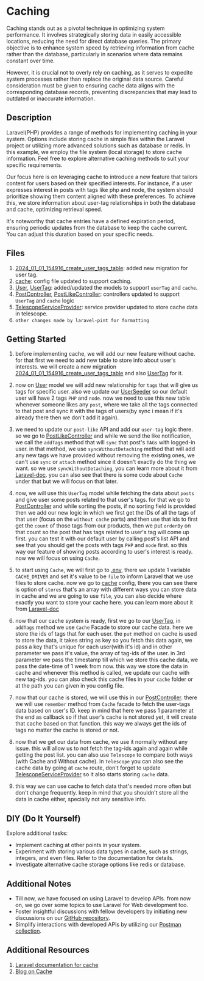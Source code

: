 # Caching

Caching stands out as a pivotal technique in optimizing system performance. It involves strategically storing data in easily accessible locations, reducing the need for direct database queries. The primary objective is to enhance system speed by retrieving information from cache rather than the database, particularly in scenarios where data remains constant over time.

However, it is crucial not to overly rely on caching, as it serves to expedite system processes rather than replace the original data source. Careful consideration must be given to ensuring cache data aligns with the corresponding database records, preventing discrepancies that may lead to outdated or inaccurate information.

## Description

Laravel(PHP) provides a range of methods for implementing caching in your system. Options include storing cache in simple files within the Laravel project or utilizing more advanced solutions such as database or redis. In this example, we employ the file system (local storage) to store cache information. Feel free to explore alternative caching methods to suit your specific requirements.

Our focus here is on leveraging cache to introduce a new feature that tailors content for users based on their specified interests. For instance, if a user expresses interest in posts with tags like php and node, the system should prioritize showing them content aligned with these preferences. To achieve this, we store information about user-tag relationships in both the database and cache, optimizing retrieval speed.

It's noteworthy that cache entries have a defined expiration period, ensuring periodic updates from the database to keep the cache current. You can adjust this duration based on your specific needs.

## Files
1. [2024_01_01_154916_create_user_tags_table](database/migrations/2024_01_01_154916_create_user_tags_table.php): added new migration for user tag.
2. [cache](config/cache.php): config file updated to support caching.
3. [User](app/Models/User.php), [UserTag](app/Models/UserTag.php): added/updated the models to support `userTag` and `cache`.
4. [PostController](app/Http/Controllers/Api/v1/PostController.php), [PostLikeController](app/Http/Controllers/Api/v1/PostLikeController.php): controllers updated to support `UserTag` and `cache` logic
5. [TelescopeServiceProvider](app/Providers/TelescopeServiceProvider.php): service provider updated to store cache data in telescope.
6. `other changes made by laravel-pint for formatting`

## Getting Started

1. before implementing cache, we will add our new feature without cache. for that first we need to add new table to store info about user's interests. we will create a new migration [2024_01_01_154916_create_user_tags_table](database/migrations/2024_01_01_154916_create_user_tags_table.php) and also [UserTag](app/Models/UserTag.php) for it.

2. now on [User](app/Models/User.php) model we will add new relationship for `tags` that will give us tags for specific user. also we update our [UserSeeder](database/seeders/UserSeeder.php) so our default user will have 2 tags `PHP` and `node`. now we need to use this new table whenever someone likes any `post`, where we take all the tags connected to that post and sync it with the tags of users(by sync i mean if it's already there then we don't add it again).

3. we need to update our `post-like` API and add our `user-tag` logic there. so we go to [PostLikeController](app/Http/Controllers/Api/v1/PostLikeController.php) and while we send the like notification, we call the `addTags` method that will `sync` that post's `TAGs` with logged-in user. in that method, we use `syncWithoutDetaching` method that will add any new tags we have provided without removing the existing ones, we can't use `sync` or `attach` method since it doesn't exactly do the thing we want. so we use `syncWithoutDetaching`, you can learn more about it from [Laravel-doc](https://laravel.com/docs/10.x/eloquent-relationships#syncing-associations). you can also see that there is some code about `Cache` under that but we will focus on that later.

4. now, we will use this `UserTag` model while fetching the data about `posts` and give user some posts related to that user's tags. for that we go to [PostController](app/Http/Controllers/Api/v1/PostController.php) and while sorting the posts, if no sorting field is provided then we add our new logic in which we first get the IDs of all the tags of that user (focus on the `without cache` parts) and then use that ids to first get the `count` of those tags from our products, then we put `orderBy` on that count so the post that has tags related to user's tag will come up first. you can test it with our default user by calling post's list API and see that you should get the posts with tags `PHP` and `node` first. so this way our feature of showing posts according to user's interest is ready. now we will focus on using `Cache`.

5. to start using `Cache`, we will first go to [.env](.env), there we update 1 variable `CACHE_DRIVER` and set it's value to be `file` to inform Laravel that we use files to store cache. now we go to [cache](config/cache.php) config, there you can see there is option of `stores` that's an array with different ways you can store data in cache and we are going to use `file`, you can also decide where exactly you want to store your cache here. you can learn more about it from [Laravel-doc](https://laravel.com/docs/10.x/cache)

6. now that our cache system is ready, first we go to our [UserTag](app/Models/UserTag.php), in `addTags` method we use `Cache` Facade to store our cache data. here we store the ids of tags that for each user. the `put` method on cache is used to store the data, it takes string as key so you fetch this data again, we pass a key that's unique for each user(with it's id) and in other parameter we pass it's value, the array of tag-ids of the user. in 3rd parameter we pass the timestamp till which we store this cache data, we pass the date-time of 1 week from now. this way we store the data in cache and whenever this method is called, we update our cache with new tag-ids. you can also check this cache files in your `cache` folder or at the path you can given in you config file.

7. now that our cache is stored, we will use this in our [PostController](app/Http/Controllers/Api/v1/PostController.php). there we will use `remember` method from `Cache` facade to fetch the user-tags data based on user's ID. keep in mind that here we pass 1 parameter at the end as callback so if that user's cache is not stored yet, it will create that cache based on that function. this way we always get the ids of tags no matter the cache is stored or not.

8. now that we get our data from cache, we use it normally without any issue. this will allow us to not fetch the tag-ids again and again while getting the post list. you can also use `Telescope` to compare both ways (with Cache and Without cache). in `Telescope` you can also see the cache data by going at `cache` route, don't forget to update [TelescopeServiceProvider](app/Providers/TelescopeServiceProvider.php) so it also starts storing `cache` data.

9. this way we can use cache to fetch data that's needed more often but don't change frequently. keep in mind that you shouldn't store all the data in cache either, specially not any sensitive info.

## DIY (Do It Yourself)

Explore additional tasks:

- Implement caching at other points in your system.
- Experiment with storing various data types in cache, such as strings, integers, and even files. Refer to the documentation for details.
- Investigate alternative cache storage options like redis or database.

## Additional Notes

- Till now, we have focused on using Laravel to develop APIs. from now on, we go over some topics to use Laravel for Web development too.
- Foster insightful discussions with fellow developers by initiating new discussions on our [GitHub repository](https://github.com/mazimez/laravel-hands-on/discussions).
- Simplify interactions with developed APIs by utilizing our [Postman collection](https://elements.getpostman.com/redirect?entityId=13692349-4c7deece-f174-43a3-adfa-95e6cf36792b&entityType=collection).

## Additional Resources

1. [Laravel documentation for cache](https://laravel.com/docs/10.x/cache#adding-custom-cache-drivers)
2. [Blog on Cache ](https://medium.com/@noor1yasser9/understanding-caching-in-laravel-b140542f08dd)
